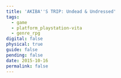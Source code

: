 ```yaml
---
title: 'AKIBA''S TRIP: Undead & Undressed'
tags:
  - game
  - platform_playstation-vita
  - genre_rpg
digital: false
physical: true
guide: false
pending: false
date: 2015-10-16
permalink: false
---
```

